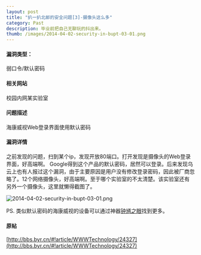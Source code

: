 ```yaml
---
layout: post
title: "扒一扒北邮的安全问题[3]-摄像头这么多"
category: Past
description: 毕业前把自己无聊玩的抖出来。
thumb: /images/2014-04-02-security-in-bupt-03-01.png
---
```


#### 漏洞类型： 

弱口令/默认密码

#### 相关网站

校园内网某实验室

#### 问题描述

海康威视Web登录界面使用默认密码 

#### 漏洞详情

之前发现的问题，扫到某个ip，发现开放80端口。打开发现是摄像头的Web登录界面，好高端啊。 
Google得到这个产品的默认密码，居然可以登录。后来发现乌云上也有人报过这个漏洞，由于主要原因是用户没有修改登录密码，因此被厂商忽略了。12个网络摄像头，好高端啊。至于哪个实验室的不太清楚。该实验室还有另外一个摄像头，这里就懒得截图了。

![2014-04-02-security-in-bupt-03-01.png](//dn-johnwong.qbox.me/images/2014-04-02-security-in-bupt-03-01.png)

PS. 类似默认密码的海康威视的设备可以通过神器[钟馗之眼](http://www.zoomeye.org/)找到更多。

#### 原帖

[http://bbs.byr.cn/#!article/WWWTechnology/24327](http://bbs.byr.cn/#!article/WWWTechnology/24327)